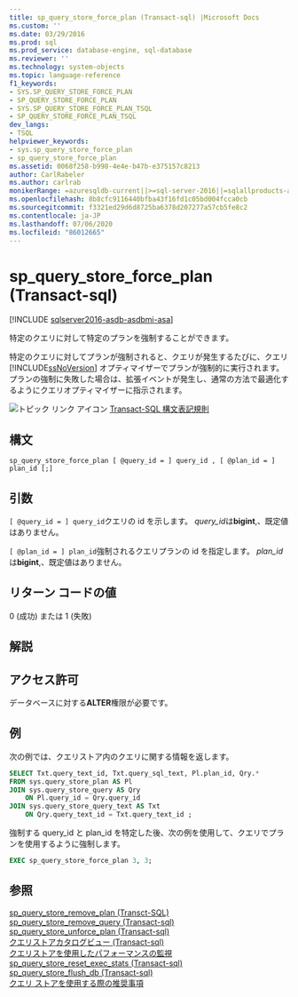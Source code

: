 ```yaml
---
title: sp_query_store_force_plan (Transact-sql) |Microsoft Docs
ms.custom: ''
ms.date: 03/29/2016
ms.prod: sql
ms.prod_service: database-engine, sql-database
ms.reviewer: ''
ms.technology: system-objects
ms.topic: language-reference
f1_keywords:
- SYS.SP_QUERY_STORE_FORCE_PLAN
- SP_QUERY_STORE_FORCE_PLAN
- SYS.SP_QUERY_STORE_FORCE_PLAN_TSQL
- SP_QUERY_STORE_FORCE_PLAN_TSQL
dev_langs:
- TSQL
helpviewer_keywords:
- sys.sp_query_store_force_plan
- sp_query_store_force_plan
ms.assetid: 0068f258-b998-4e4e-b47b-e375157c8213
author: CarlRabeler
ms.author: carlrab
monikerRange: =azuresqldb-current||>=sql-server-2016||=sqlallproducts-allversions||>=sql-server-linux-2017||=azuresqldb-mi-current
ms.openlocfilehash: 8b8cfc9116440bfba43f16fd1c05bd004fcca0cb
ms.sourcegitcommit: f3321ed29d6d8725ba6378d207277a57cb5fe8c2
ms.contentlocale: ja-JP
ms.lasthandoff: 07/06/2020
ms.locfileid: "86012665"
---
```

# <a name="sp_query_store_force_plan-transact-sql"></a>sp_query_store_force_plan (Transact-sql)
[!INCLUDE [sqlserver2016-asdb-asdbmi-asa](../../includes/applies-to-version/sqlserver2016-asdb-asdbmi-asa.md)]

  特定のクエリに対して特定のプランを強制することができます。  
  
 特定のクエリに対してプランが強制されると、クエリが発生するたびに、クエリ [!INCLUDE[ssNoVersion](../../includes/ssnoversion-md.md)] オプティマイザーでプランが強制的に実行されます。 プランの強制に失敗した場合は、拡張イベントが発生し、通常の方法で最適化するようにクエリオプティマイザーに指示されます。  
  
 ![トピック リンク アイコン](../../database-engine/configure-windows/media/topic-link.gif "トピック リンク アイコン") [Transact-SQL 構文表記規則](../../t-sql/language-elements/transact-sql-syntax-conventions-transact-sql.md)  
  
## <a name="syntax"></a>構文  
  
```  
sp_query_store_force_plan [ @query_id = ] query_id , [ @plan_id = ] plan_id [;]  
```  
  
## <a name="arguments"></a>引数  
`[ @query_id = ] query_id`クエリの id を示します。 *query_id*は**bigint**,、既定値はありません。  
  
`[ @plan_id = ] plan_id`強制されるクエリプランの id を指定します。 *plan_id*は**bigint**,、既定値はありません。  
  
## <a name="return-code-values"></a>リターン コードの値  
 0 (成功) または 1 (失敗)  
  
## <a name="remarks"></a>解説  
  
## <a name="permissions"></a>アクセス許可  
 データベースに対する**ALTER**権限が必要です。
  
## <a name="examples"></a>例  
 次の例では、クエリストア内のクエリに関する情報を返します。  
  
```sql  
SELECT Txt.query_text_id, Txt.query_sql_text, Pl.plan_id, Qry.*  
FROM sys.query_store_plan AS Pl  
JOIN sys.query_store_query AS Qry  
    ON Pl.query_id = Qry.query_id  
JOIN sys.query_store_query_text AS Txt  
    ON Qry.query_text_id = Txt.query_text_id ;  
```  
  
 強制する query_id と plan_id を特定した後、次の例を使用して、クエリでプランを使用するように強制します。  
  
```sql  
EXEC sp_query_store_force_plan 3, 3;  
```  
  
## <a name="see-also"></a>参照  
 [sp_query_store_remove_plan &#40;Transct-SQL&#41;](../../relational-databases/system-stored-procedures/sp-query-store-remove-plan-transct-sql.md)   
 [sp_query_store_remove_query &#40;Transact-sql&#41;](../../relational-databases/system-stored-procedures/sp-query-store-remove-query-transact-sql.md)   
 [sp_query_store_unforce_plan &#40;Transact-sql&#41;](../../relational-databases/system-stored-procedures/sp-query-store-unforce-plan-transact-sql.md)   
 [クエリストアカタログビュー &#40;Transact-sql&#41;](../../relational-databases/system-catalog-views/query-store-catalog-views-transact-sql.md)   
 [クエリストアを使用したパフォーマンスの監視](../../relational-databases/performance/monitoring-performance-by-using-the-query-store.md)   
 [sp_query_store_reset_exec_stats &#40;Transact-sql&#41;](../../relational-databases/system-stored-procedures/sp-query-store-reset-exec-stats-transact-sql.md)   
 [sp_query_store_flush_db &#40;Transact-sql&#41;](../../relational-databases/system-stored-procedures/sp-query-store-flush-db-transact-sql.md)       
 [クエリ ストアを使用する際の推奨事項](../../relational-databases/performance/best-practice-with-the-query-store.md#CheckForced)    
  
  
